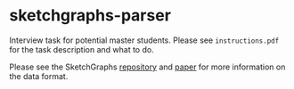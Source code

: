 # sketchgraphs-parser
Interview task for potential master students. Please see `instructions.pdf` for the task description and what to do.

Please see the SketchGraphs [repository](https://github.com/PrincetonLIPS/SketchGraphs) and [paper](https://arxiv.org/abs/2007.08506) for more information on the data format. 
